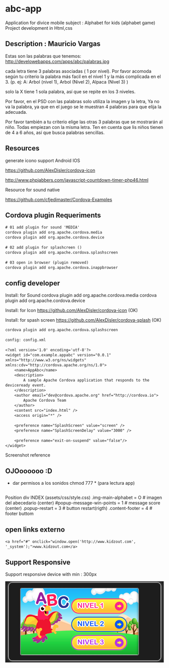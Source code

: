 # abc-app
Application for divice mobile subject : Alphabet for kids (alphabet game)
Project development in Html,css


## Description : Mauricio Vargas

Estas son las palabras que tenemos: http://develowebapps.com/apps/abc/palabras.jpg

cada letra tiene 3 palabras asociadas ( 1 por nivel). Por favor acomoda según tu criterio la palabra más facil en el nivel 1 y la más complicada en el 3. (p. ej:  A: Arbol (nivel 1), Arbol (Nivel 2), Alpaca (Nivel 3) )

solo la X tiene 1 sola palabra, así que se repite en los 3 niveles.

 

Por favor, en el PSD con las palabras solo utiliza la imagen y la letra, Ya no va la palabra, ya que en el juego se le muestran 4 palabras para que elija la adecuada.

Por favor también a tu criterio elige las otras 3 palabras que se mostrarán al niño. Todas empiezan con la misma letra. Ten en cuenta que lis niños tienen de 4 a 6 años, así que busca palabras sencillas.


## Resources
generate icono support Android IOS

https://github.com/AlexDisler/cordova-icon

http://www.phpjabbers.com/javascript-countdown-timer-php46.html

Resource for sound native

https://github.com/cfjedimaster/Cordova-Examples


## Cordova plugin Requeriments

    # 01 add plugin for sound 'MEDIA'
    cordova plugin add org.apache.cordova.media
    cordova plugin add org.apache.cordova.device
    
    # 02 add plugin for splashcreen ()
    cordova plugin add org.apache.cordova.splashscreen

    # 03 open in browser (plugin removed)
    cordova plugin add org.apache.cordova.inappbrowser

## config developer

Install: for Sound
    cordova plugin add org.apache.cordova.media
    cordova plugin add org.apache.cordova.device


Install: for Icon
https://github.com/AlexDisler/cordova-icon (OK)


Install: for spash screen
https://github.com/AlexDisler/cordova-splash (OK)
    
    cordova plugin add org.apache.cordova.splashscreen

    config: config.xml
    
    <?xml version='1.0' encoding='utf-8'?>
    <widget id="com.example.appabc" version="0.0.1" xmlns="http://www.w3.org/ns/widgets" xmlns:cdv="http://cordova.apache.org/ns/1.0">
        <name>AppAbc</name>
        <description>
            A sample Apache Cordova application that responds to the deviceready event.
        </description>
        <author email="dev@cordova.apache.org" href="http://cordova.io">
            Apache Cordova Team
        </author>
        <content src="index.html" />
        <access origin="*" />
        
        <preference name="SplashScreen" value="screen" />
        <preference name="SplashScreenDelay" value="3000" />

        <preference name="exit-on-suspend" value="false"/>
    </widget>



Screenshot reference


## OJOoooooo :D
- dar permisos a los sonidos chmod 777 * (para lectura app)


## 
Position div INDEX (assets/css/style.css)
.img-main-alphabet          = O      # imagen del abecedario (center)
#popup-message-win-points   = 1      # message score (center)
.popup-restart              = 3      # button restart(rigth)
.content-footer             = 4      # footer buttom


## open links externo

    <a href="#" onclick="window.open('http://www.kidzout.com', '_system');">www.kidzout.com</a>


## Support Responsive

Support responsive device with min : 300px


![screenshot abc app](docs/screenshot-abc.png)
